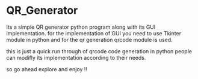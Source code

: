 # QR_Generator
Its a simple QR generator python program along with its GUI implementation.
for the implementation of GUI you need to use Tkinter module in python and for the qr generation qrcode module is used.

this is just a quick run through of qrcode code generation in python people can modifly its implementation according to their needs.

so go ahead explore and enjoy !!




